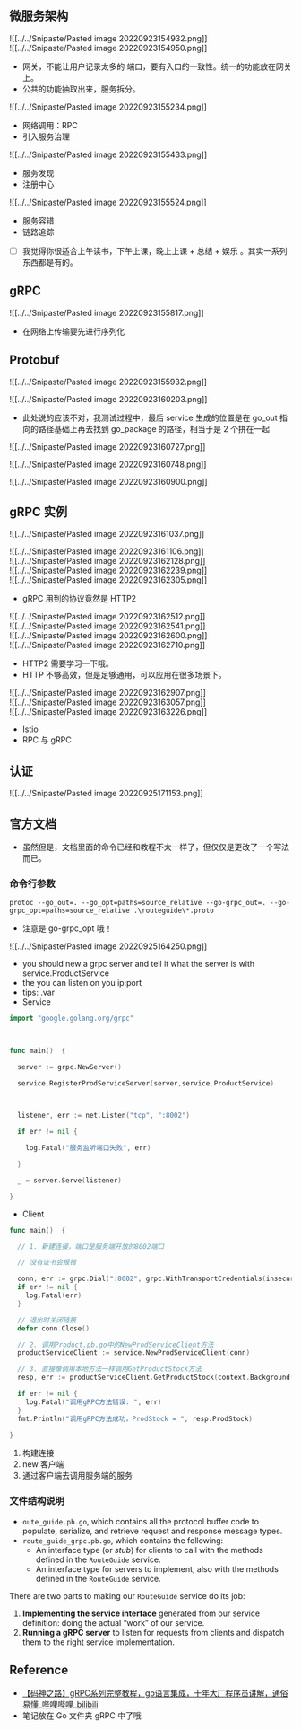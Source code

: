 ## 微服务架构

![[../../Snipaste/Pasted image 20220923154932.png]]  
![[../../Snipaste/Pasted image 20220923154950.png]]

- 网关，不能让用户记录太多的 端口，要有入口的一致性。统一的功能放在网关上。
- 公共的功能抽取出来，服务拆分。

![[../../Snipaste/Pasted image 20220923155234.png]]

- 网络调用：RPC
- 引入服务治理

![[../../Snipaste/Pasted image 20220923155433.png]]

- 服务发现
- 注册中心

![[../../Snipaste/Pasted image 20220923155524.png]]

- 服务容错
- 链路追踪

- [ ] 我觉得你很适合上午读书，下午上课，晚上上课 + 总结 + 娱乐 。其实一系列东西都是有的。

## gRPC

![[../../Snipaste/Pasted image 20220923155817.png]]

- 在网络上传输要先进行序列化

## Protobuf

![[../../Snipaste/Pasted image 20220923155932.png]]

![[../../Snipaste/Pasted image 20220923160203.png]]

- 此处说的应该不对，我测试过程中，最后 service 生成的位置是在 go_out 指向的路径基础上再去找到 go_package 的路径，相当于是 2 个拼在一起

![[../../Snipaste/Pasted image 20220923160727.png]]

![[../../Snipaste/Pasted image 20220923160748.png]]

![[../../Snipaste/Pasted image 20220923160900.png]]

## gRPC 实例

![[../../Snipaste/Pasted image 20220923161037.png]]

![[../../Snipaste/Pasted image 20220923161106.png]]  
![[../../Snipaste/Pasted image 20220923162128.png]]  
![[../../Snipaste/Pasted image 20220923162239.png]]  
![[../../Snipaste/Pasted image 20220923162305.png]]

- gRPC 用到的协议竟然是 HTTP2

![[../../Snipaste/Pasted image 20220923162512.png]]  
![[../../Snipaste/Pasted image 20220923162541.png]]  
![[../../Snipaste/Pasted image 20220923162600.png]]  
![[../../Snipaste/Pasted image 20220923162710.png]]

- HTTP2 需要学习一下哦。
- HTTP 不够高效，但是足够通用，可以应用在很多场景下。

![[../../Snipaste/Pasted image 20220923162907.png]]  
![[../../Snipaste/Pasted image 20220923163057.png]]  
![[../../Snipaste/Pasted image 20220923163226.png]]

- Istio
- RPC 与 gRPC

## 认证

![[../../Snipaste/Pasted image 20220925171153.png]]

## 官方文档

- 虽然但是，文档里面的命令已经和教程不太一样了，但仅仅是更改了一个写法而已。

### 命令行参数

```shell
protoc --go_out=. --go_opt=paths=source_relative --go-grpc_out=. --go-grpc_opt=paths=source_relative .\routeguide\*.proto
```

- 注意是 go-grpc_opt 哦！

![[../../Snipaste/Pasted image 20220925164250.png]]

- you should new a grpc server and tell it what the server is with service.ProductService
- the you can listen on you ip:port
- tips: .var
- Service

```go
import "google.golang.org/grpc"

  

func main()  {

  server := grpc.NewServer()

  service.RegisterProdServiceServer(server,service.ProductService)

  

  listener, err := net.Listen("tcp", ":8002")

  if err != nil {

    log.Fatal("服务监听端口失败", err)

  }

  _ = server.Serve(listener)

}
```

- Client

```go
func main()  {

  // 1. 新建连接，端口是服务端开放的8002端口

  // 没有证书会报错

  conn, err := grpc.Dial(":8002", grpc.WithTransportCredentials(insecure.NewCredentials()))
  if err != nil {
    log.Fatal(err)
  }

  // 退出时关闭链接
  defer conn.Close()

  // 2. 调用Product.pb.go中的NewProdServiceClient方法
  productServiceClient := service.NewProdServiceClient(conn)

  // 3. 直接像调用本地方法一样调用GetProductStock方法
  resp, err := productServiceClient.GetProductStock(context.Background(), &service.ProductRequest{ProdId: 233})

  if err != nil {
    log.Fatal("调用gRPC方法错误: ", err)
  }
  fmt.Println("调用gRPC方法成功，ProdStock = ", resp.ProdStock)

}
```

1. 构建连接
2. new 客户端
3. 通过客户端去调用服务端的服务

### 文件结构说明

- `oute_guide.pb.go`, which contains all the protocol buffer code to populate, serialize, and retrieve request and response message types.
- `route_guide_grpc.pb.go`, which contains the following:
    - An interface type (or _stub_) for clients to call with the methods defined in the `RouteGuide` service.
    - An interface type for servers to implement, also with the methods defined in the `RouteGuide` service.

There are two parts to making our `RouteGuide` service do its job:

1. **Implementing the service interface** generated from our service definition: doing the actual “work” of our service.
2. **Running a gRPC server** to listen for requests from clients and dispatch them to the right service implementation.

## Reference

- [【码神之路】gRPC系列完整教程，go语言集成，十年大厂程序员讲解，通俗易懂_哔哩哔哩_bilibili](https://www.bilibili.com/video/BV16Z4y117yz/?spm_id_from=333.337.search-card.all.click&vd_source=25509bb582bc4a25d86d871d5cdffca3)
- 笔记放在 Go 文件夹 gRPC 中了哦
